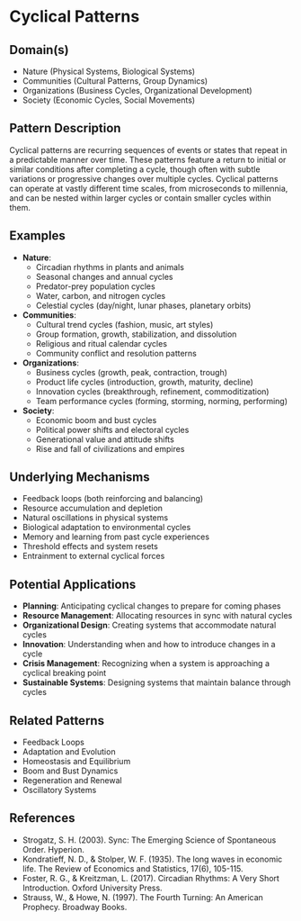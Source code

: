 # Cyclical Patterns

## Domain(s)
- Nature (Physical Systems, Biological Systems)
- Communities (Cultural Patterns, Group Dynamics)
- Organizations (Business Cycles, Organizational Development)
- Society (Economic Cycles, Social Movements)

## Pattern Description
Cyclical patterns are recurring sequences of events or states that repeat in a predictable manner over time. These patterns feature a return to initial or similar conditions after completing a cycle, though often with subtle variations or progressive changes over multiple cycles. Cyclical patterns can operate at vastly different time scales, from microseconds to millennia, and can be nested within larger cycles or contain smaller cycles within them.

## Examples
- **Nature**: 
  - Circadian rhythms in plants and animals
  - Seasonal changes and annual cycles
  - Predator-prey population cycles
  - Water, carbon, and nitrogen cycles
  - Celestial cycles (day/night, lunar phases, planetary orbits)
- **Communities**: 
  - Cultural trend cycles (fashion, music, art styles)
  - Group formation, growth, stabilization, and dissolution
  - Religious and ritual calendar cycles
  - Community conflict and resolution patterns
- **Organizations**: 
  - Business cycles (growth, peak, contraction, trough)
  - Product life cycles (introduction, growth, maturity, decline)
  - Innovation cycles (breakthrough, refinement, commoditization)
  - Team performance cycles (forming, storming, norming, performing)
- **Society**:
  - Economic boom and bust cycles
  - Political power shifts and electoral cycles
  - Generational value and attitude shifts
  - Rise and fall of civilizations and empires

## Underlying Mechanisms
- Feedback loops (both reinforcing and balancing)
- Resource accumulation and depletion
- Natural oscillations in physical systems
- Biological adaptation to environmental cycles
- Memory and learning from past cycle experiences
- Threshold effects and system resets
- Entrainment to external cyclical forces

## Potential Applications
- **Planning**: Anticipating cyclical changes to prepare for coming phases
- **Resource Management**: Allocating resources in sync with natural cycles
- **Organizational Design**: Creating systems that accommodate natural cycles
- **Innovation**: Understanding when and how to introduce changes in a cycle
- **Crisis Management**: Recognizing when a system is approaching a cyclical breaking point
- **Sustainable Systems**: Designing systems that maintain balance through cycles

## Related Patterns
- Feedback Loops
- Adaptation and Evolution
- Homeostasis and Equilibrium
- Boom and Bust Dynamics
- Regeneration and Renewal
- Oscillatory Systems

## References
- Strogatz, S. H. (2003). Sync: The Emerging Science of Spontaneous Order. Hyperion.
- Kondratieff, N. D., & Stolper, W. F. (1935). The long waves in economic life. The Review of Economics and Statistics, 17(6), 105-115.
- Foster, R. G., & Kreitzman, L. (2017). Circadian Rhythms: A Very Short Introduction. Oxford University Press.
- Strauss, W., & Howe, N. (1997). The Fourth Turning: An American Prophecy. Broadway Books. 